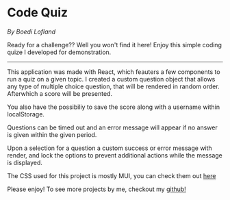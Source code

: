 # Code Quiz
*By Boedi Lofland*

Ready for a challenge?? Well you won't find it here! Enjoy this simple coding quize I developed for demonstration.

---
This application was made with React, which feauters a few components to run a quiz on a given topic. I created a custom question object that allows any type of multiple choice question, that will be rendered in random order. Afterwhich a score will be presented.

You also have the possibiliy to save the score along with a username within localStorage. 

Questions can be timed out and an error message will appear if no answer is given within the given period. 

Upon a selection for a question a custom success or error message with render, and lock the options to prevent additional actions while the message is displayed. 

The CSS used for this project is mostly MUI, you can check them out [here](https://mui.com/)

Please enjoy! To see more projects by me, checkout my [github!](https://github.com/blofland) 
